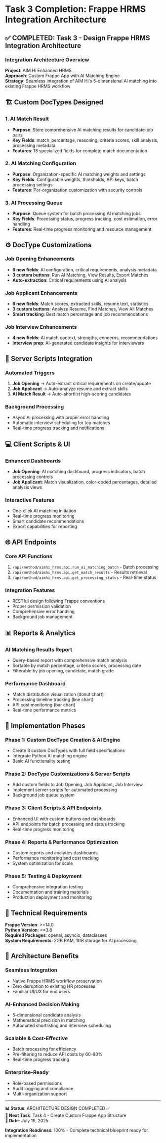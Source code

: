 # Task 3 Completion: Frappe HRMS Integration Architecture

## ✅ COMPLETED: Task 3 - Design Frappe HRMS Integration Architecture

### Integration Architecture Overview

**Project**: AIM Hi Enhanced HRMS  
**Approach**: Custom Frappe App with AI Matching Engine  
**Strategy**: Seamless integration of AIM Hi's 5-dimensional AI matching into existing Frappe HRMS workflow

## 🏗️ Custom DocTypes Designed

### 1. **AI Match Result**
- **Purpose**: Store comprehensive AI matching results for candidate-job pairs
- **Key Fields**: match_percentage, reasoning, criteria scores, skill analysis, processing metadata
- **Features**: 18 specialized fields for complete match documentation

### 2. **AI Matching Configuration**  
- **Purpose**: Organization-specific AI matching weights and settings
- **Key Fields**: Configurable weights, thresholds, API keys, batch processing settings
- **Features**: Per-organization customization with security controls

### 3. **AI Processing Queue**
- **Purpose**: Queue system for batch processing AI matching jobs  
- **Key Fields**: Processing status, progress tracking, cost estimation, error handling
- **Features**: Real-time progress monitoring and resource management

## ⚙️ DocType Customizations

### **Job Opening Enhancements**
- **6 new fields**: AI configuration, critical requirements, analysis metadata
- **3 custom buttons**: Run AI Matching, View Results, Export Matches
- **Auto-extraction**: Critical requirements using AI analysis

### **Job Applicant Enhancements**  
- **6 new fields**: Match scores, extracted skills, resume text, statistics
- **3 custom buttons**: Analyze Resume, Find Matches, View All Matches
- **Smart tracking**: Best match percentage and job recommendations

### **Job Interview Enhancements**
- **4 new fields**: AI match context, strengths, concerns, recommendations
- **Interview prep**: AI-generated candidate insights for interviewers

## 🔧 Server Scripts Integration

### **Automated Triggers**
1. **Job Opening** → Auto-extract critical requirements on create/update
2. **Job Applicant** → Auto-analyze resume and extract skills  
3. **AI Match Result** → Auto-shortlist high-scoring candidates

### **Background Processing**
- Async AI processing with proper error handling
- Automatic interview scheduling for top matches
- Real-time progress tracking and notifications

## 💻 Client Scripts & UI

### **Enhanced Dashboards**
- **Job Opening**: AI matching dashboard, progress indicators, batch processing controls
- **Job Applicant**: Match visualization, color-coded percentages, detailed analysis views

### **Interactive Features**
- One-click AI matching initiation
- Real-time progress monitoring  
- Smart candidate recommendations
- Export capabilities for reporting

## 🌐 API Endpoints

### **Core API Functions**
1. `/api/method/aimhi_hrms.api.run_ai_matching_batch` - Batch processing
2. `/api/method/aimhi_hrms.api.get_match_results` - Results retrieval
3. `/api/method/aimhi_hrms.api.get_processing_status` - Real-time status

### **Integration Features**
- RESTful design following Frappe conventions
- Proper permission validation
- Comprehensive error handling
- Background job management

## 📊 Reports & Analytics

### **AI Matching Results Report**
- Query-based report with comprehensive match analysis
- Sortable by match percentage, criteria scores, processing date
- Filterable by job opening, candidate, match grade

### **Performance Dashboard**
- Match distribution visualization (donut chart)
- Processing timeline tracking (line chart)  
- API cost monitoring (bar chart)
- Real-time performance metrics

## 🎯 Implementation Phases

### **Phase 1**: Custom DocType Creation & AI Engine
- Create 3 custom DocTypes with full field specifications
- Integrate Python AI matching engine
- Basic AI functionality testing

### **Phase 2**: DocType Customizations & Server Scripts
- Add custom fields to Job Opening, Job Applicant, Job Interview
- Implement server scripts for automated processing
- Background job queue system

### **Phase 3**: Client Scripts & API Endpoints  
- Enhanced UI with custom buttons and dashboards
- API endpoints for batch processing and status tracking
- Real-time progress monitoring

### **Phase 4**: Reports & Performance Optimization
- Custom reports and analytics dashboards
- Performance monitoring and cost tracking
- System optimization for scale

### **Phase 5**: Testing & Deployment
- Comprehensive integration testing
- Documentation and training materials
- Production deployment and monitoring

## 🔧 Technical Requirements

**Frappe Version**: >=14.0  
**Python Version**: >=3.8  
**Required Packages**: openai, asyncio, dataclasses  
**System Requirements**: 2GB RAM, 1GB storage for AI processing

## 🚀 Architecture Benefits

### **Seamless Integration**
- Native Frappe HRMS workflow preservation
- Zero disruption to existing HR processes
- Familiar UI/UX for end users

### **AI-Enhanced Decision Making**  
- 5-dimensional candidate analysis
- Mathematical precision in matching
- Automated shortlisting and interview scheduling

### **Scalable & Cost-Effective**
- Batch processing for efficiency
- Pre-filtering to reduce API costs by 60-80%
- Real-time progress tracking

### **Enterprise-Ready**
- Role-based permissions
- Audit logging and compliance
- Multi-organization support

---

**📊 Status**: ARCHITECTURE DESIGN COMPLETED ✅  
**🎯 Next Task**: Task 4 - Create Custom Frappe App Structure  
**📅 Date**: July 19, 2025

**Integration Readiness**: 100% - Complete technical blueprint ready for implementation